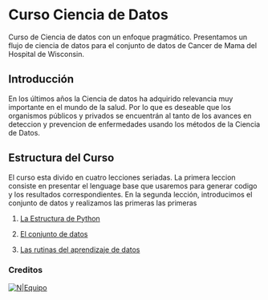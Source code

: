 # Curso Ciencia de Datos

Curso de Ciencia de datos con un enfoque pragmático. Presentamos un flujo de ciencia de datos para el conjunto de datos de Cancer de Mama del Hospital de Wisconsin.

## Introducción
En los últimos años la Ciencia de datos ha adquirido relevancia muy importante en el mundo de la salud. Por lo que es deseable que los organismos  públicos y privados se encuentrán al tanto de los avances  en deteccion y prevencion de enfermedades usando los métodos de la Ciencia de Datos. 

## Estructura del Curso 
El curso esta divido en cuatro lecciones seriadas. La primera leccion consiste en presentar el lenguage base que usaremos para generar codigo y los resultados correspondientes. En la segunda lección, introducimos el conjunto de datos y realizamos las primeras las primeras

1) [La Estructura de Python](https://weasysolutions.github.io/data-science-course/presentation/lesson_1.slides.html#/)  

2) [El conjunto de datos](https://weasysolutions.github.io/data-science-course/presentation/lesson_2.slides.html#/) 

3) [Las rutinas del aprendizaje de datos](https://weasysolutions.github.io/data-science-course/presentation/lesson_3.slides.html#/) 

### Creditos
[![N|Equipo](https://weasysolutions.github.io/data-science-course/images/weasysolutions.png)](http://weasysolutions.com)
